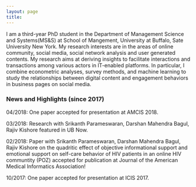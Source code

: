 ```yaml
---
layout: page
title:
---
```


I am a third-year PhD student in the Department of Management Science and Systems(MS&S) at School of Mangement, University at
Buffalo, Sate University New York. My research interests are in the areas of online community, social media, social network
analysis and user generated contents. My research aims at deriving insights to facilitate interactions and transactions among
various actors in IT-enabled platforms. In particular, I combine econometric analyses, survey methods, and machine learning to
study the relationships between digital content and engagement behaviors in business pages on social media.



### News and Highlights (since 2017)

04/2018: One paper accepted for presentation at AMCIS 2018.

03/2018: Research with Srikanth Parameswaran, Darshan Mahendra Bagul, Rajiv Kishore featured in UB Now.

02/2018: Paper with Srikanth Parameswaran, Darshan Mahendra Bagul, Rajiv Kishore on the quadritic effect of
objective informational support and emotional support on self-care behavior of HIV patients in an online HIV communtity (POZ)
accepted for publication at Journal of the American Medical Informatics Association!

10/2017: One paper accepted for presentation at ICIS 2017.



